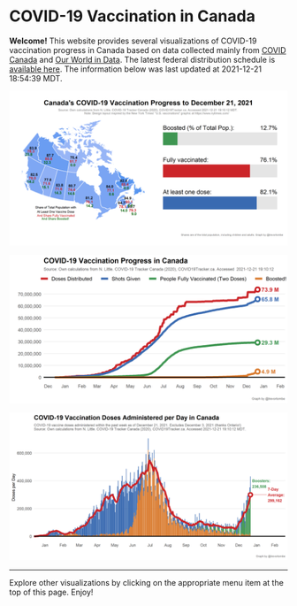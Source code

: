 COVID-19 Vaccination in Canada
==============================

**Welcome!** This website provides several visualizations of COVID-19
vaccination progress in Canada based on data collected mainly from
[COVID Canada](https://covid19tracker.ca/vaccinationtracker.html) and
[Our World in Data](https://ourworldindata.org/covid-vaccinations). The
latest federal distribution schedule is [available
here](https://www.canada.ca/en/public-health/services/diseases/2019-novel-coronavirus-infection/prevention-risks/covid-19-vaccine-treatment/vaccine-rollout.html).
The information below was last updated at 2021-12-21 18:54:39 MDT.

![](Plots/plot_main.png)

![](Plots/plot_total.png)

![](Plots/pace_national2.png)

------------------------------------------------------------------------

Explore other visualizations by clicking on the appropriate menu item at
the top of this page. Enjoy!
